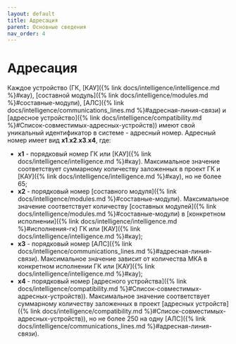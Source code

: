 ```yaml
---
layout: default
title: Адресация
parent: Основные сведения
nav_order: 4
---
```


# Адресация
Каждое устройство (ГК, [КАУ]({% link docs/intelligence/intelligence.md %}#кау), [составной модуль]({% link docs/intelligence/modules.md %}#составные-модули), [АЛС]({% link docs/intelligence/communications_lines.md %}#адресная-линия-связи) и [адресное устройство]({% link docs/intelligence/compatibility.md %}#Список-совместимых-адресных-устройств)) имеют свой уникальный идентификатор в системе - адресный номер.
Адресный номер имеет вид **x1**.**x2**.**x3**.**x4**, где:
- **x1** - порядковый номер ГК или [КАУ]({% link docs/intelligence/intelligence.md %}#кау). Максимальное значение соответствует суммарному количеству заложенных в проект ГК и [КАУ]({% link docs/intelligence/intelligence.md %}#кау), но не более 65;
- **x2** - порядковый номер [составного модуля]({% link docs/intelligence/modules.md %}#составные-модули). Максимальное значение соответствует количеству [составных модулей]({% link docs/intelligence/modules.md %}#составные-модули) в [конкретном исполнении]({% link docs/intelligence/intelligence.md %}#исполнения-гк) ГК или [КАУ]({% link docs/intelligence/intelligence.md %}#кау);
- **x3** - порядковый номер [АЛС]({% link docs/intelligence/communications_lines.md %}#адресная-линия-связи). Максимальное значение зависит от количества МКА в конкретном исполнении ГК или [КАУ]({% link docs/intelligence/intelligence.md %}#кау);
- **x4** - порядковый номер [адресного устройства]({% link docs/intelligence/compatibility.md %}#Список-совместимых-адресных-устройств)). Максимальное значение соответствует суммарному количеству заложенных в проект [адресных устройств]({% link docs/intelligence/compatibility.md %}#Список-совместимых-адресных-устройств)), но не более 250 на одну [АЛС]({% link docs/intelligence/communications_lines.md %}#адресная-линия-связи).
